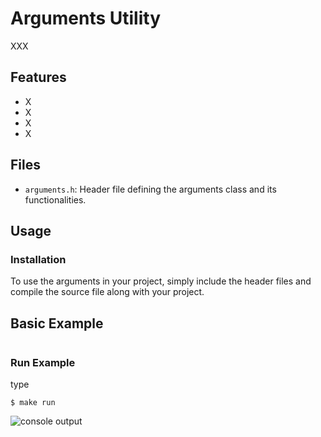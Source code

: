 # Arguments Utility

XXX

## Features

- X
- X
- X
- X

## Files

- `arguments.h`: Header file defining the arguments class and its functionalities.

## Usage

### Installation

To use the arguments in your project, simply include the header files and compile the source file along with your project.


## Basic Example
```cpp


```

### Run Example
type
```shell
$ make run
```
![console output](doc/output.png)
</div>


